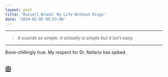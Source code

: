```yaml
---
layout: post
title: 'Russell Brand: My Life Without Drugs'
date: '2014-02-05 05:53:40'
---
```


<hr />

<blockquote>
  <p><em>It sounds so simple. It actually is simple but it isn't easy.</em></p>
</blockquote>

<hr />

<p>Bone-chillingly true. My respect for Dr. Nefario has spiked.</p>

<h2 id="httpthenewsprintcoblogrussellbrandlifewithoutdrugs"><a href="http://thenewsprint.co/blog/russell-brand-life-without-drugs">◎</a></h2>